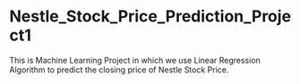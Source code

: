 # Nestle_Stock_Price_Prediction_Project1

This is Machine Learning Project in which we use Linear Regression Algorithm to predict the closing price of Nestle Stock Price.
